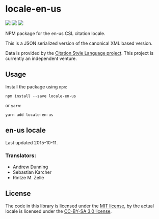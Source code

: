 # locale-en-us

[![](https://flat.badgen.net/npm/v/locale-en-us)](https://npmjs.org/package/locale-en-us)
[![](https://flat.badgen.net/badge/license/MIT/blue)][mit]
[![](https://flat.badgen.net/badge/license/CC-BY-SA/blue)][cc-by-sa-3.0]

NPM package for the en-us CSL citation locale.

This is a JSON serialized version of the canonical XML based version.

Data is provided by the [Citation Style Language project](https://citationstyles.org).
This project is currently an independent venture.

## Usage
Install the package using `npm`:

```shell
npm install --save locale-en-us
```

or `yarn`:

```shell
yarn add locale-en-us
```

## en-us locale
Last updated 2015-10-11.

### Translators: 
- Andrew Dunning
- Sebastian Karcher
- Rintze M. Zelle

## License
The code in this library is licensed under the [MIT license][mit], by the actual locale is licensed under the [CC-BY-SA 3.0 license][cc-by-sa-3.0].

[mit]: https://opensource.org/licenses/MIT
[cc-by-sa-3.0]: https://creativecommons.org/licenses/by-sa/3.0/
